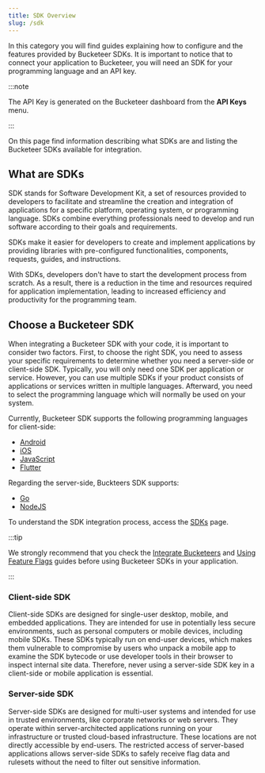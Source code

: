 ```yaml
---
title: SDK Overview
slug: /sdk
---
```


In this category you will find guides explaining how to configure and the features provided by Bucketeer SDKs. It is important to notice that to connect your application to Bucketeer, you will need an SDK for your programming language and an API key.

:::note

The API Key is generated on the Bucketeer dashboard from the **API Keys** menu.

:::

On this page find information describing what SDKs are and listing the Bucketeer SDKs available for integration.

## What are SDKs

SDK stands for Software Development Kit, a set of resources provided to developers to facilitate and streamline the creation and integration of applications for a specific platform, operating system, or programming language. SDKs combine everything professionals need to develop and run software according to their goals and requirements. 

SDKs make it easier for developers to create and implement applications by providing libraries with pre-configured functionalities, components, requests, guides, and instructions.

With SDKs, developers don't have to start the development process from scratch. As a result, there is a reduction in the time and resources required for application implementation, leading to increased efficiency and productivity for the programming team.

## Choose a Bucketeer SDK

When integrating a Bucketeer SDK with your code, it is important to consider two factors. First, to choose the right SDK, you need to assess your specific requirements to determine whether you need a server-side or client-side SDK. Typically, you will only need one SDK per application or service. However, you can use multiple SDKs if your product consists of applications or services written in multiple languages. Afterward, you need to select the programming language which will normally be used on your system.

Currently, Bucketeer SDK supports the following programming languages for client-side:

- [Android](/sdk/client-side/android)
- [iOS](/sdk/client-side/ios)
- [JavaScript](/sdk/client-side/javascript)
- [Flutter](/sdk/client-side/flutter)

Regarding the server-side, Buckteers SDK supports:

- [Go](/sdk/server-side/go)
- [NodeJS](/sdk/server-side/node-js)

To understand the SDK integration process, access the [SDKs](/sdk) page. 

:::tip

We strongly recommend that you check the [Integrate Bucketeers](./integrate-bucketeers.md) and [Using Feature Flags](../using-feature-flags/) guides before using Bucketeer SDKs in your application.

:::

### Client-side SDK

Client-side SDKs are designed for single-user desktop, mobile, and embedded applications. They are intended for use in potentially less secure environments, such as personal computers or mobile devices, including mobile SDKs. These SDKs typically run on end-user devices, which makes them vulnerable to compromise by users who unpack a mobile app to examine the SDK bytecode or use developer tools in their browser to inspect internal site data. Therefore, never using a server-side SDK key in a client-side or mobile application is essential.

### Server-side SDK

Server-side SDKs are designed for multi-user systems and intended for use in trusted environments, like corporate networks or web servers. They operate within server-architected applications running on your infrastructure or trusted cloud-based infrastructure. These locations are not directly accessible by end-users. The restricted access of server-based applications allows server-side SDKs to safely receive flag data and rulesets without the need to filter out sensitive information.

